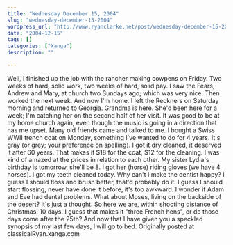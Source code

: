 ```yaml
---
title: "Wednesday December 15, 2004"
slug: "wednesday-december-15-2004"
wordpress_url: "http://www.ryanclarke.net/post/wednesday-december-15-2004/"
date: "2004-12-15"
tags: []
categories: ["Xanga"]
description: ""

---
```


Well, I finished up the job with the rancher making cowpens on Friday. Two weeks of hard, solid work, two weeks of hard, solid pay. I saw the Fears, Andrew and Mary, at church two Sundays ago; which was very nice. Then worked the next week. And now I'm home. I left the Reckners on Saturday morning and returned to Georgia. Grandma is here. She'd been here for a week; I'm catching her on the second half of her visit. It was good to be at my home church again, even though the music is going in a direction that has me upset. Many old friends came and talked to me. I bought a Swiss WWII trench coat on Monday, something I've wanted to do for 4 years. It's gray (or grey; your preference on spelling). I got it dry cleaned, it deserved it after 60 years. That makes it \$18 for the coat, \$12 for the cleaning. I was kind of amazed at the prices in relation to each other. My sister Lydia's birthday is tomorrow, she'll be 8. I got her (horse) riding gloves (we have 4 horses). I got my teeth cleaned today. Why can't I make the dentist happy? I guess I should floss and brush better, that'd probably do it. I guess I should start flossing, never have done it before, it's too awkward. I wonder if Adam and Eve had dental problems. What about Moses, living on the backside of the desert? It's just a thought. So here we are, within shooting distance of Christmas. 10 days. I guess that makes it "three French hens", or do those days come after the 25th? And now that I have given you a speckled synopsis of my last few days, I will go to bed.
Originally posted at classicalRyan.xanga.com
